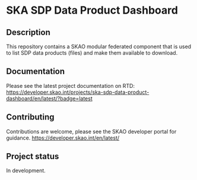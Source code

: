 # SKA SDP Data Product Dashboard

## Description

This repository contains a SKAO modular federated component that is used to list SDP data products (files) and make them available to download.

## Documentation

Please see the latest project documentation on RTD: https://developer.skao.int/projects/ska-sdp-data-product-dashboard/en/latest/?badge=latest

## Contributing

Contributions are welcome, please see the SKAO developer portal for guidance. https://developer.skao.int/en/latest/

## Project status

In development.
